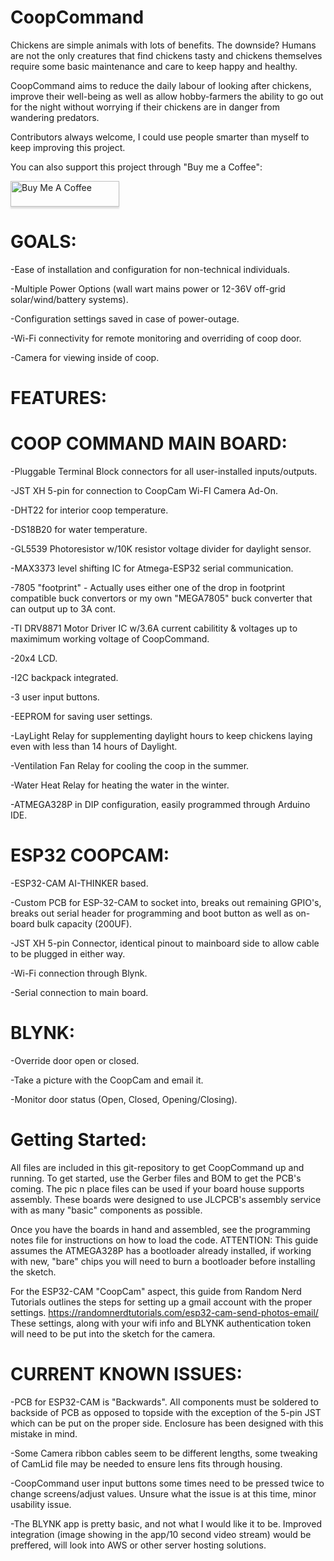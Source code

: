 # CoopCommand

Chickens are simple animals with lots of benefits. The downside? Humans are not the only creatures that find chickens tasty and chickens themselves require some basic maintenance and care to keep happy and healthy. 

CoopCommand aims to reduce the daily labour of looking after chickens, improve their well-being as well as allow hobby-farmers the ability to go out for the night without worrying if their chickens are in danger from wandering predators. 

Contributors always welcome, I could use people smarter than myself to keep improving this project. 

You can also support this project through "Buy me a Coffee": 

<a href="https://www.buymeacoffee.com/AutoHobbyFarm" target="_blank"><img src="https://www.buymeacoffee.com/assets/img/custom_images/orange_img.png" alt="Buy Me A Coffee" style="height: 41px !important;width: 174px !important;box-shadow: 0px 3px 2px 0px rgba(190, 190, 190, 0.5) !important;-webkit-box-shadow: 0px 3px 2px 0px rgba(190, 190, 190, 0.5) !important;" ></a>

# GOALS:

-Ease of installation and configuration for non-technical individuals. 

-Multiple Power Options (wall wart mains power or 12-36V off-grid solar/wind/battery systems).

-Configuration settings saved in case of power-outage.

-Wi-Fi connectivity for remote monitoring and overriding of coop door.

-Camera for viewing inside of coop.

# FEATURES:

# COOP COMMAND MAIN BOARD:

-Pluggable Terminal Block connectors for all user-installed inputs/outputs.

-JST XH 5-pin for connection to CoopCam Wi-FI Camera Ad-On.

-DHT22 for interior coop temperature.

-DS18B20 for water temperature.

-GL5539 Photoresistor w/10K resistor voltage divider for daylight sensor.

-MAX3373 level shifting IC for Atmega-ESP32 serial communication.

-7805 "footprint" - Actually uses either one of the drop in footprint compatible buck convertors or my own "MEGA7805" buck converter that can output up to 3A cont. 

-TI DRV8871 Motor Driver IC w/3.6A current cabilitity & voltages up to maximimum working voltage of CoopCommand.

-20x4 LCD.

-I2C backpack integrated.

-3 user input buttons.

-EEPROM for saving user settings.

-LayLight Relay for supplementing daylight hours to keep chickens laying even with less than 14 hours of Daylight.

-Ventilation Fan Relay for cooling the coop in the summer.

-Water Heat Relay for heating the water in the winter. 

-ATMEGA328P in DIP configuration, easily programmed through Arduino IDE.


# ESP32 COOPCAM:

-ESP32-CAM AI-THINKER based.

-Custom PCB for ESP-32-CAM to socket into, breaks out remaining GPIO's, breaks out serial header for programming and boot button as well as on-board bulk capacity (200UF).

-JST XH 5-pin Connector, identical pinout to mainboard side to allow cable to be plugged in either way.

-Wi-Fi connection through Blynk.

-Serial connection to main board.

# BLYNK:

-Override door open or closed.

-Take a picture with the CoopCam and email it.

-Monitor door status (Open, Closed, Opening/Closing).

# Getting Started:

All files are included in this git-repository to get CoopCommand up and running. To get started, use the Gerber files and BOM to get the PCB's coming. The pic n place files can be used if your board house supports assembly. These boards were designed to use JLCPCB's assembly service with as many "basic" components as possible. 

Once you have the boards in hand and assembled, see the programming notes file for instructions on how to load the code. ATTENTION: This guide assumes the ATMEGA328P has a bootloader already installed, if working with new, "bare" chips you will need to burn a bootloader before installing the sketch. 

For the ESP32-CAM "CoopCam" aspect, this guide from Random Nerd Tutorials outlines the steps for setting up a gmail account with the proper settings. https://randomnerdtutorials.com/esp32-cam-send-photos-email/ 
These settings, along with your wifi info and BLYNK authentication token will need to be put into the sketch for the camera. 

# CURRENT KNOWN ISSUES:

-PCB for ESP32-CAM is "Backwards". All components must be soldered to backside of PCB as opposed to topside with the exception of the 5-pin JST which can be put on the proper side. Enclosure has been designed with this mistake in mind.

-Some Camera ribbon cables seem to be different lengths, some tweaking of CamLid file may be needed to ensure lens fits through housing. 

-CoopCommand user input buttons some times need to be pressed twice to change screens/adjust values. Unsure what the issue is at this time, minor usability issue. 

-The BLYNK app is pretty basic, and not what I would like it to be. Improved integration (image showing in the app/10 second video stream) would be preffered, will look into AWS or other server hosting solutions. 

